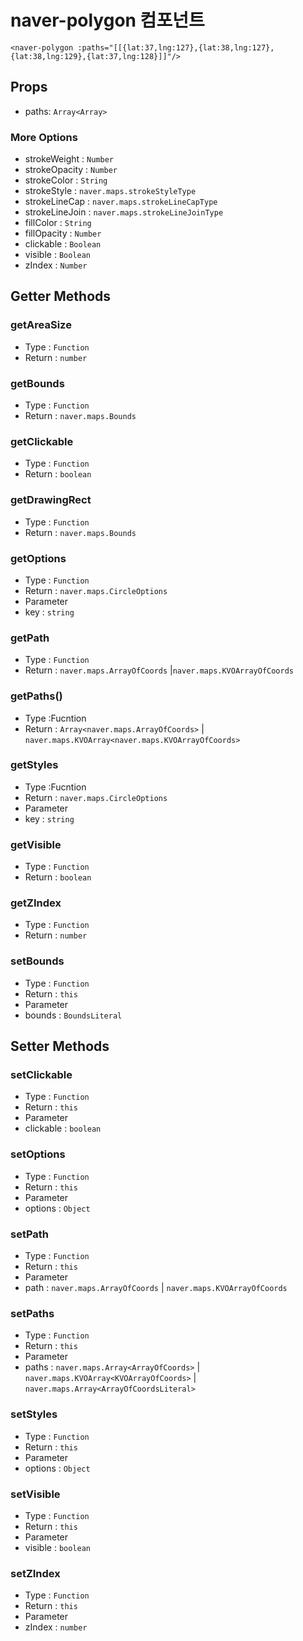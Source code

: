 # naver-polygon 컴포넌트
```vue
<naver-polygon :paths="[[{lat:37,lng:127},{lat:38,lng:127},{lat:38,lng:129},{lat:37,lng:128}]]"/>
```
## Props
* paths: `Array<Array>`
### More Options
* strokeWeight : `Number`
* strokeOpacity : `Number`
* strokeColor : `String`
* strokeStyle : `naver.maps.strokeStyleType`
* strokeLineCap : `naver.maps.strokeLineCapType`
* strokeLineJoin : `naver.maps.strokeLineJoinType`
* fillColor : `String`
* fillOpacity : `Number`
* clickable : `Boolean`
* visible : `Boolean`
* zIndex : `Number`

## Getter Methods

### getAreaSize
* Type : `Function`
* Return : `number`

### getBounds
* Type : `Function`
* Return : `naver.maps.Bounds`

### getClickable
* Type : `Function`
* Return : `boolean`

### getDrawingRect
* Type : `Function`
* Return : `naver.maps.Bounds`

### getOptions
* Type : `Function`
* Return : `naver.maps.CircleOptions`
* Parameter
 * key : `string`  

### getPath
* Type : `Function`
* Return : `naver.maps.ArrayOfCoords` |`naver.maps.KVOArrayOfCoords`

### getPaths()
* Type :Fucntion
* Return : `Array<naver.maps.ArrayOfCoords>` | `naver.maps.KVOArray<naver.maps.KVOArrayOfCoords>`

### getStyles
* Type :Fucntion
* Return : `naver.maps.CircleOptions`
* Parameter
 * key : `string` 

### getVisible
* Type : `Function`
* Return : `boolean`

### getZIndex
* Type : `Function`
* Return : `number`

### setBounds
* Type : `Function`
* Return : `this`
* Parameter
 * bounds : `BoundsLiteral`

## Setter Methods

### setClickable
* Type : `Function`
* Return : `this`
* Parameter
 * clickable : `boolean`

### setOptions
* Type : `Function`
* Return : `this`
* Parameter
 * options : `Object`

### setPath
* Type : `Function`
* Return : `this`
* Parameter
 * path : `naver.maps.ArrayOfCoords` | `naver.maps.KVOArrayOfCoords`

### setPaths
* Type : `Function`
* Return : `this`
* Parameter
 * paths : `naver.maps.Array<ArrayOfCoords>` | `naver.maps.KVOArray<KVOArrayOfCoords>` | `naver.maps.Array<ArrayOfCoordsLiteral>`

### setStyles
* Type : `Function`
* Return : `this`
* Parameter
 * options : `Object` 

### setVisible
* Type : `Function`
* Return : `this`
* Parameter
 * visible : `boolean`
 
### setZIndex
* Type : `Function`
* Return : `this`
* Parameter
 * zIndex : `number` 

